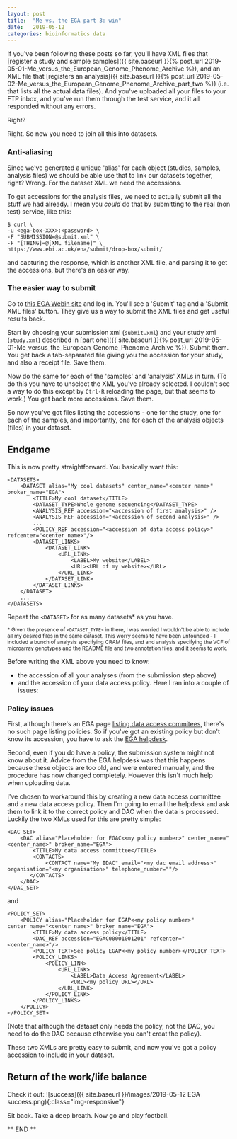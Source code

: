 ```yaml
---
layout: post
title:  "Me vs. the EGA part 3: win"
date:   2019-05-12
categories: bioinformatics data
---
```


If you've been following these posts so far, you'll have XML files that [register a study and
sample samples]({{ site.baseurl }}{% post_url
2019-05-01-Me_versus_the_European_Genome_Phenome_Archive %}), and an XML file that [registers an
analysis]({{ site.baseurl }}{% post_url
2019-05-02-Me_versus_the_European_Genome_Phenome_Archive_part_two %}) (i.e. that lists all the
actual data files). And you've uploaded all your files to your FTP inbox, and you've run them
through the test service, and it all responded without any errors.

Right?

Right.  So now you need to join all this into datasets.

### Anti-aliasing

Since we've generated a unique 'alias' for each object (studies, samples, analysis files) we should
be able use that to link our datasets together, right? Wrong. For the dataset XML we need the
accessions.

To get accessions for the analysis files, we need to actually submit all the stuff we had already. I
mean you _could_ do that by submitting to the real (non test) service, like this:

```
$ curl \
-u <ega-box-XXX>:<password> \
-F "SUBMISSION=@submit.xml" \
-F "[THING]=@[XML filename]" \
https://www.ebi.ac.uk/ena/submit/drop-box/submit/
```

and capturing the response, which is another XML file, and parsing it to get the accessions, but
there's an easier way.

### The easier way to submit

Go to [this EGA Webin site](https://www.ebi.ac.uk/ena/submit/webin/) and log
in. You'll see a 'Submit' tag and a 'Submit XML files' button. They give us a way to submit the XML
files and get useful results back.

Start by choosing your submission xml (`submit.xml`) and your study xml (`study.xml`) described in
[part one]({{ site.baseurl }}{% post_url 2019-05-01-Me_versus_the_European_Genome_Phenome_Archive %}).
Submit them. You get back a tab-separated file giving you the accession for your study, and
also a receipt file.  Save them.

Now do the same for each of the 'samples' and 'analysis' XMLs in turn. (To do this you have to
unselect the XML you've already selected. I couldn't see a way to do this except by `Ctrl-R` reloading
the page, but that seems to work.)  You get back more accessions.  Save them.

So now you've got files listing the accessions - one for the study, one for each of the samples,
and importantly, one for each of the analysis objects (files) in your dataset.

## Endgame

This is now pretty straightforward.  You basically want this:

```
<DATASETS>
    <DATASET alias="My cool datasets" center_name="<center name>" broker_name="EGA">
        <TITLE>My cool dataset</TITLE>
        <DATASET_TYPE>Whole genome sequencing</DATASET_TYPE>
        <ANALYSIS_REF accession="<accession of first analysis>" />
        <ANALYSIS_REF accession="<accession of second analysis>" />
        ...
        <POLICY_REF accession="<accession of data access policy>" refcenter="<center name>"/>
        <DATASET_LINKS>
            <DATASET_LINK>
                <URL_LINK>
                    <LABEL>My website</LABEL>
                    <URL><URL of my website></URL>
                </URL_LINK>
            </DATASET_LINK>
        </DATASET_LINKS>
    </DATASET>
    ...
</DATASETS>
```

Repeat the `<DATASET>` for as many datasets* as you have.

<small>* Given the presence of `<DATASET_TYPE>` in there, I was worried I wouldn't be able to
include all my desired files in the same dataset. This worry seems to have been unfounded - I
included a bunch of analysis specifying CRAM files, and and analysis specifying the VCF of
microarray genotypes and the README file and two annotation files, and it seems to work.</small>

Before writing the XML above you need to know:

- the accession of all your analyses (from the submission step above)
- and the accession of your data access policy.  Here I ran into a couple of issues:


### Policy issues 

First, although there's an EGA page [listing data access commitees](https://www.ebi.ac.uk/ega/submission/data_access_committee), there's no such page listing
policies. So if you've got an existing policy but don't know its accession, you have to ask the
[EGA helpdesk](mailto:ega-helpdesk@ebi.ac.uk).

Second, even if you do have a policy, the submission system might not know about it. Advice from
the EGA helpdesk was that this happens because these objects are too old, and were entered
manually, and the procedure has now changed completely. However this isn't much help when uploading
data.

I've chosen to workaround this by creating a new data access committee and a new data access
policy. Then I'm going to email the helpdesk and ask them to link it to the correct policy and DAC
when the data is processed. Luckily the two XMLs used for this are pretty simple:

```
<DAC_SET>
    <DAC alias="Placeholder for EGAC<<my policy number>" center_name="<center_name>" broker_name="EGA">
        <TITLE>My data access committee</TITLE>
        <CONTACTS>
            <CONTACT name="My IDAC" email="<my dac email address>" organisation="<my organisation>" telephone_number=""/>
       </CONTACTS>
    </DAC>
</DAC_SET>
```
and
```
<POLICY_SET>
    <POLICY alias="Placeholder for EGAP<<my policy number>" center_name="<center_name>" broker_name="EGA">
        <TITLE>My data access policy</TITLE>
        <DAC_REF accession="EGAC00001001201" refcenter="<center_name>"/>
        <POLICY_TEXT>See policy EGAP<<my policy number></POLICY_TEXT>
        <POLICY_LINKS>
            <POLICY_LINK>
                <URL_LINK>
                    <LABEL>Data Access Agreement</LABEL>
                    <URL><my policy URL></URL>
                </URL_LINK>
            </POLICY_LINK>  
        </POLICY_LINKS>
    </POLICY>
</POLICY_SET>
```

(Note that although the dataset only needs the policy, not the DAC, you need to do the DAC because
otherwise you can't creat the policy).

These two XMLs are pretty easy to submit, and now you've got a policy accession to include in your
dataset.

## Return of the work/life balance

Check it out: ![success]({{ site.baseurl }}/images/2019-05-12 EGA success.png){:class="img-responsive"}

Sit back.  Take a deep breath.  Now go and play football.

** END **

